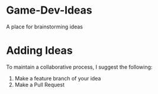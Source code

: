 # Game-Dev-Ideas
A place for brainstorming ideas 

# Adding Ideas
To maintain a collaborative process, I suggest the following:
1. Make a feature branch of your idea
2. Make a Pull Request

